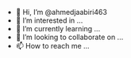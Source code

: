 - 👋 Hi, I’m @ahmedjaabiri463
- 👀 I’m interested in ...
- 🌱 I’m currently learning ...
- 💞️ I’m looking to collaborate on ...
- 📫 How to reach me ...

<!---
ahmedjaabiri463/ahmedjaabiri463 is a ✨ special ✨ repository because its `README.md` (this file) appears on your GitHub profile.
You can click the Preview link to take a look at your changes.
--->
